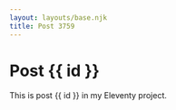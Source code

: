 ```yaml
---
layout: layouts/base.njk
title: Post 3759
---
```


# Post {{ id }}

This is post {{ id }} in my Eleventy project.
